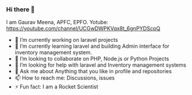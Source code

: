 ### Hi there 👋

I am Gaurav Meena, APFC, EPFO. Yotube: https://youtube.com/channel/UCGwDWPKVqx8t_6gnPYDScpQ

- 🔭 I’m currently working on laravel projects
- 🌱 I’m currently learning laravel and building Admin interface for inventory management system.
- 👯 I’m looking to collaborate on PHP, Node.js or Python Projects
- 🤔 I’m looking for help with laravel and Inventory management systems
- 💬 Ask me about Anything that you like in profile and repositories
- 📫 How to reach me: Discussions, issues
- ⚡ Fun fact: I am a Rocket Scientist 


<!--
**gauravmeena0708/gauravmeena0708** is a ✨ _special_ ✨ repository because its `README.md` (this file) appears on your GitHub profile.

Here are some ideas to get you started:

- 🔭 I’m currently working on ...
- 🌱 I’m currently learning ...
- 👯 I’m looking to collaborate on ...
- 🤔 I’m looking for help with ...
- 💬 Ask me about ...
- 📫 How to reach me: ...
- 😄 Pronouns: ...
- ⚡ Fun fact: ...
-->
